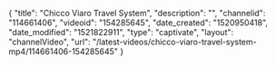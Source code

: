 {
    "title": "Chicco Viaro Travel System",
    "description": "",
    "channelid": "114661406",
    "videoid": "154285645",
    "date_created": "1520950418",
    "date_modified": "1521822911",
    "type": "captivate",
    "layout": "channelVideo",
    "url": "\/latest-videos\/chicco-viaro-travel-system-mp4\/114661406-154285645"
}